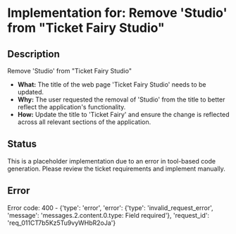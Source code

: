 # Implementation for: Remove 'Studio' from "Ticket Fairy Studio"

## Description
Remove 'Studio' from "Ticket Fairy Studio" 

- **What:** The title of the web page 'Ticket Fairy Studio' needs to be updated.
- **Why:** The user requested the removal of 'Studio' from the title to better reflect the application's functionality.
- **How:** Update the title to 'Ticket Fairy' and ensure the change is reflected across all relevant sections of the application.

## Status
This is a placeholder implementation due to an error in tool-based code generation.
Please review the ticket requirements and implement manually.

## Error
Error code: 400 - {'type': 'error', 'error': {'type': 'invalid_request_error', 'message': 'messages.2.content.0.type: Field required'}, 'request_id': 'req_011CT7b5Kz5Tu9vyWHbR2oJa'}
